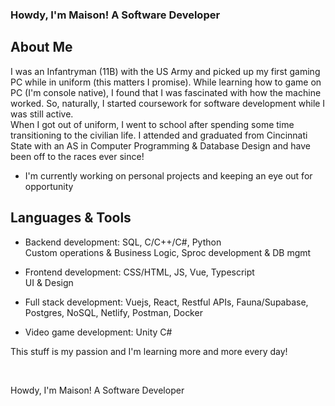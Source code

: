 ### Howdy, I'm Maison! A Software Developer
<h2>About Me</h2>

<p>I was an Infantryman (11B) with the US Army and picked up my first gaming PC while in uniform (this matters I promise). While learning how to game on PC (I'm console native), I found that I was fascinated with how the machine worked. 
So, naturally, I started coursework for software development while I was still active.<br>
When I got out of uniform, I went to school after spending some time transitioning to the civilian life.
I attended and graduated from Cincinnati State with an AS in Computer Programming & Database Design and have been off to the races ever since! 
</p>

- I'm currently working on personal projects and keeping an eye out for opportunity

<h2>Languages & Tools</h2>

- Backend development: SQL, C/C++/C#, Python <br> Custom operations & Business Logic, Sproc development & DB mgmt

- Frontend development: CSS/HTML, JS, Vue, Typescript <br> UI & Design

- Full stack development: Vuejs, React, Restful APIs, Fauna/Supabase, Postgres, NoSQL, Netlify, Postman, Docker <br>

- Video game development: Unity C#
  
This stuff is my passion and I'm learning more and more every day!

<br>

Howdy, I'm Maison! A Software Developer
<!--
**Maison-A/Maison-A** is a ✨ _special_ ✨ repository because its `README.md` (this file) appears on your GitHub profile.

Here are some ideas to get you started:

- 🔭 I’m currently working on ...
- 🌱 I’m currently learning ...
- 👯 I’m looking to collaborate on ...
- 🤔 I’m looking for help with ...
- 💬 Ask me about ...
- 📫 How to reach me: ...
- 😄 Pronouns: ...
- ⚡ Fun fact: ...
-->
